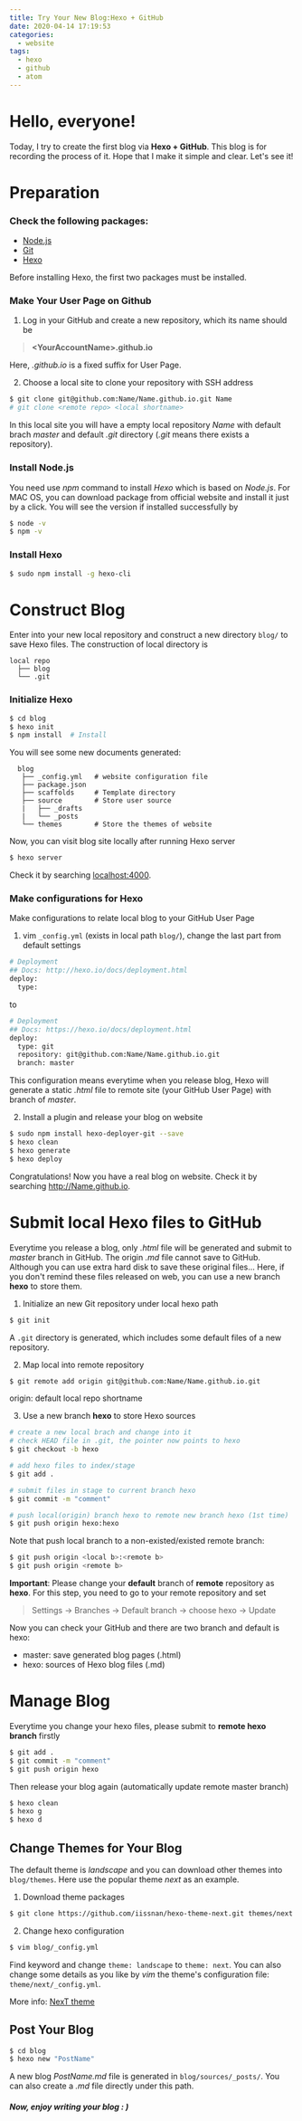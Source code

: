 ```yaml
---
title: Try Your New Blog:Hexo + GitHub
date: 2020-04-14 17:19:53
categories:
  - website
tags:
  - hexo
  - github
  - atom
---
```


# Hello, everyone!
Today, I try to create the first blog via **Hexo + GitHub**. This blog is for recording the process of it.
Hope that I make it simple and clear. Let's see it!

# Preparation

### Check the following packages:
* [Node.js](https://nodejs.org/en/)
* [Git](https://git-scm.com/downloads/)
* [Hexo](https://hexo.io/)

Before installing Hexo, the first two packages must be installed.

### Make Your User Page on Github
1) Log in your GitHub and create a new repository, which its name should be
> **\<YourAccountName\>.github.io**

Here,  _.github.io_  is a fixed suffix for User Page.

2) Choose a local site to clone your repository with SSH address
``` bash
$ git clone git@github.com:Name/Name.github.io.git Name
# git clone <remote repo> <local shortname>
```
In this local site you will have a empty local repository *Name* with default brach *master* and default *.git* directory (*.git* means there exists a repository).


### Install Node.js
You need use *npm* command to install *Hexo* which is based on *Node.js*. For MAC OS, you can download package from official website and install it just by a click. You will see the version if installed successfully by
``` bash
$ node -v
$ npm -v
```

### Install Hexo
``` bash
$ sudo npm install -g hexo-cli
```

# Construct Blog
Enter into your new local repository and construct a new directory ```blog/``` to save Hexo files. The construction of local directory is
```
local repo
  ├── blog
  └── .git  
```
### Initialize Hexo
``` bash
$ cd blog
$ hexo init
$ npm install  # Install
```
You will see some new documents generated:
```
  blog
   ├── _config.yml   # website configuration file
   ├── package.json
   ├── scaffolds     # Template directory
   ├── source        # Store user source
   |   ├── _drafts
   |   └── _posts
   └── themes        # Store the themes of website
```
Now, you can visit blog site locally after running Hexo server
``` bash
$ hexo server
```
Check it by searching [localhost:4000](http://localhost:4000).

### Make configurations for Hexo
Make configurations to relate local blog to your GitHub User Page

1) vim ```_config.yml``` (exists in local path ```blog/```), change the last part from default settings
``` bash
# Deployment
## Docs: http://hexo.io/docs/deployment.html
deploy:   
  type:
```
to
``` bash
# Deployment
## Docs: https://hexo.io/docs/deployment.html
deploy:
  type: git
  repository: git@github.com:Name/Name.github.io.git
  branch: master
```
This configuration means everytime when you release blog, Hexo will generate a static *.html* file to remote site (your GitHub User Page) with branch of *master*.

2) Install a plugin and release your blog on website
``` bash
$ sudo npm install hexo-deployer-git --save
$ hexo clean
$ hexo generate
$ hexo deploy
```
Congratulations! Now you have a real blog on website. Check it by searching http://Name.github.io.

# Submit local Hexo files to GitHub
Everytime you release a blog, only *.html* file will be generated and submit to *master* branch in GitHub. The origin *.md* file cannot save to GitHub. Although you can use extra hard disk to save these original files...
Here, if you don't remind these files released on web, you can use a new branch **hexo** to store them.

1) Initialize an new Git repository under local hexo path
``` bash
$ git init  
```
A ```.git``` directory is generated, which includes some default files of a new repository.

2) Map local into remote repository
``` bash
$ git remote add origin git@github.com:Name/Name.github.io.git  
```
origin: default local repo shortname

3) Use a new branch **hexo** to store Hexo sources
``` bash
# create a new local brach and change into it
# check HEAD file in .git, the pointer now points to hexo
$ git checkout -b hexo

# add hexo files to index/stage
$ git add .            

# submit files in stage to current branch hexo
$ git commit -m "comment"   

# push local(origin) branch hexo to remote new branch hexo (1st time)
$ git push origin hexo:hexo
```
Note that push local branch to a non-existed/existed remote branch:
``` bash
$ git push origin <local b>:<remote b>
$ git push origin <remote b>
```
**Important**: Please change your **default** branch of **remote** repository as **hexo**. For this step, you need to go to your remote repository and set
> Settings -> Branches -> Default branch -> choose hexo -> Update

Now you can check your GitHub and there are two branch and default is hexo:
* master: save generated blog pages (.html)
* hexo: sources of Hexo blog files (.md)


# Manage Blog
Everytime you change your hexo files, please submit to **remote hexo branch** firstly
``` bash
$ git add .
$ git commit -m "comment"
$ git push origin hexo
```
Then release your blog again (automatically update remote master branch)
``` bash
$ hexo clean
$ hexo g
$ hexo d
```

## Change Themes for Your Blog

The default theme is _landscape_ and you can download other themes into ```blog/themes```. Here use the popular theme _next_ as an example.

1) Download theme packages
``` bash
$ git clone https://github.com/iissnan/hexo-theme-next.git themes/next
```
2) Change hexo configuration
 ``` bash
$ vim blog/_config.yml
```
Find keyword and change ``` theme: landscape ```  to  ``` theme: next ```.
You can also change some details as you like by _vim_ the theme's configuration file: ```theme/next/_config.yml```.

More info: [NexT theme](http://theme-next.iissnan.com/)

## Post Your Blog
``` bash
$ cd blog
$ hexo new "PostName"
```
A new blog _PostName.md_ file is generated in ```blog/sources/_posts/```. You can also create a *.md* file directly under this path.

#### _Now, enjoy writing your blog : )_
